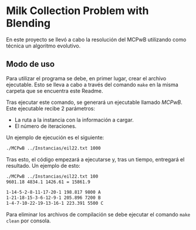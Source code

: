 # Milk Collection Problem with Blending

En este proyecto se llevó a cabo la resolución del MCPwB utilizando como técnica un algoritmo evolutivo.

## Modo de uso

Para utilizar el programa se debe, en primer lugar, crear el archivo ejecutable. Esto se lleva a cabo a través del comando `make` en la misma carpeta que se encuentra este Readme.

Tras ejecutar este comando, se generará un ejecutable llamado *MCPwB*. Este ejecutable recibe 2 parámetros:

* La ruta a la instancia con la información a cargar.
* El número de iteraciones.

Un ejemplo de ejecución es el siguiente:

```bash
./MCPwB ../Instancias/eil22.txt 1000
```
Tras esto, el código empezará a ejecutarse y, tras un tiempo, entregará el resultado. Un ejemplo de esto:

```bash
./MCPwB ../Instancias/eil22.txt 100
9601.18 4834.1 1426.61 = 15861.9

1-14-5-2-8-11-17-20-1 198.817 9800 A
1-21-18-15-3-6-12-9-1 205.896 7200 B
1-4-7-10-22-19-13-16-1 223.391 5500 C

```

Para eliminar los archivos de compilación se debe ejecutar el comando `make clean` por consola.
